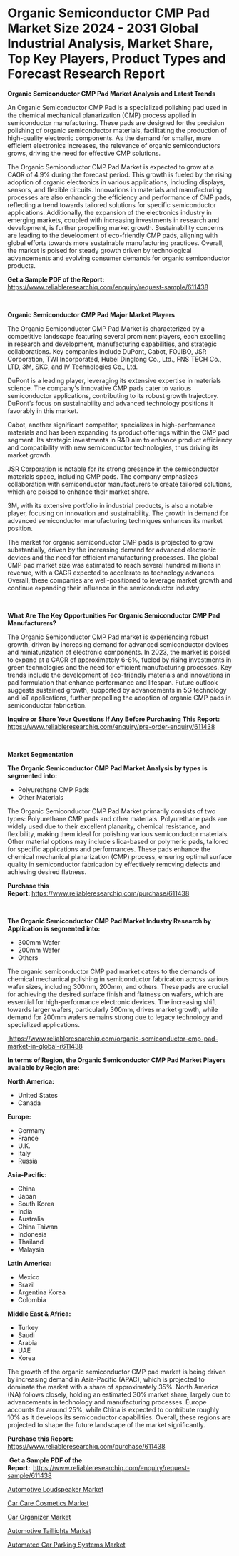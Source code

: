 <p><h1>Organic Semiconductor CMP Pad Market Size 2024 - 2031 Global Industrial Analysis, Market Share, Top Key Players, Product Types and Forecast Research Report</h1></p><p><strong>Organic Semiconductor CMP Pad Market Analysis and Latest Trends</strong></p>
<p><p>An Organic Semiconductor CMP Pad is a specialized polishing pad used in the chemical mechanical planarization (CMP) process applied in semiconductor manufacturing. These pads are designed for the precision polishing of organic semiconductor materials, facilitating the production of high-quality electronic components. As the demand for smaller, more efficient electronics increases, the relevance of organic semiconductors grows, driving the need for effective CMP solutions.</p><p>The Organic Semiconductor CMP Pad Market is expected to grow at a CAGR of 4.9% during the forecast period. This growth is fueled by the rising adoption of organic electronics in various applications, including displays, sensors, and flexible circuits. Innovations in materials and manufacturing processes are also enhancing the efficiency and performance of CMP pads, reflecting a trend towards tailored solutions for specific semiconductor applications. Additionally, the expansion of the electronics industry in emerging markets, coupled with increasing investments in research and development, is further propelling market growth. Sustainability concerns are leading to the development of eco-friendly CMP pads, aligning with global efforts towards more sustainable manufacturing practices. Overall, the market is poised for steady growth driven by technological advancements and evolving consumer demands for organic semiconductor products.</p></p>
<p><strong>Get a Sample PDF of the Report:&nbsp;</strong> <a href="https://www.reliableresearchiq.com/enquiry/request-sample/611438?utm_campaign=1847&utm_medium=2&utm_source=Github&utm_content=ia&utm_term=10122024&utm_id=organic-semiconductor-cmp-pad">https://www.reliableresearchiq.com/enquiry/request-sample/611438</a></p>
<p>&nbsp;</p>
<p><strong>Organic Semiconductor CMP Pad Major Market Players</strong></p>
<p><p>The Organic Semiconductor CMP Pad Market is characterized by a competitive landscape featuring several prominent players, each excelling in research and development, manufacturing capabilities, and strategic collaborations. Key companies include DuPont, Cabot, FOJIBO, JSR Corporation, TWI Incorporated, Hubei Dinglong Co., Ltd., FNS TECH Co., LTD, 3M, SKC, and IV Technologies Co., Ltd.</p><p>DuPont is a leading player, leveraging its extensive expertise in materials science. The company's innovative CMP pads cater to various semiconductor applications, contributing to its robust growth trajectory. DuPont’s focus on sustainability and advanced technology positions it favorably in this market.</p><p>Cabot, another significant competitor, specializes in high-performance materials and has been expanding its product offerings within the CMP pad segment. Its strategic investments in R&D aim to enhance product efficiency and compatibility with new semiconductor technologies, thus driving its market growth.</p><p>JSR Corporation is notable for its strong presence in the semiconductor materials space, including CMP pads. The company emphasizes collaboration with semiconductor manufacturers to create tailored solutions, which are poised to enhance their market share.</p><p>3M, with its extensive portfolio in industrial products, is also a notable player, focusing on innovation and sustainability. The growth in demand for advanced semiconductor manufacturing techniques enhances its market position.</p><p>The market for organic semiconductor CMP pads is projected to grow substantially, driven by the increasing demand for advanced electronic devices and the need for efficient manufacturing processes. The global CMP pad market size was estimated to reach several hundred millions in revenue, with a CAGR expected to accelerate as technology advances. Overall, these companies are well-positioned to leverage market growth and continue expanding their influence in the semiconductor industry.</p></p>
<p>&nbsp;</p>
<p><strong>What Are The Key Opportunities For Organic Semiconductor CMP Pad Manufacturers?</strong></p>
<p><p>The Organic Semiconductor CMP Pad market is experiencing robust growth, driven by increasing demand for advanced semiconductor devices and miniaturization of electronic components. In 2023, the market is poised to expand at a CAGR of approximately 6-8%, fueled by rising investments in green technologies and the need for efficient manufacturing processes. Key trends include the development of eco-friendly materials and innovations in pad formulation that enhance performance and lifespan. Future outlook suggests sustained growth, supported by advancements in 5G technology and IoT applications, further propelling the adoption of organic CMP pads in semiconductor fabrication.</p></p>
<p><strong>Inquire or Share Your Questions If Any Before Purchasing This Report:</strong> <a href="https://www.reliableresearchiq.com/enquiry/pre-order-enquiry/611438?utm_campaign=1847&utm_medium=2&utm_source=Github&utm_content=ia&utm_term=10122024&utm_id=organic-semiconductor-cmp-pad">https://www.reliableresearchiq.com/enquiry/pre-order-enquiry/611438</a></p>
<p>&nbsp;</p>
<p><strong>Market Segmentation</strong></p>
<p><strong>The Organic Semiconductor CMP Pad Market Analysis by types is segmented into:</strong></p>
<p><ul><li>Polyurethane CMP Pads</li><li>Other Materials</li></ul></p>
<p><p>The Organic Semiconductor CMP Pad Market primarily consists of two types: Polyurethane CMP pads and other materials. Polyurethane pads are widely used due to their excellent planarity, chemical resistance, and flexibility, making them ideal for polishing various semiconductor materials. Other material options may include silica-based or polymeric pads, tailored for specific applications and performances. These pads enhance the chemical mechanical planarization (CMP) process, ensuring optimal surface quality in semiconductor fabrication by effectively removing defects and achieving desired flatness.</p></p>
<p><strong>Purchase this Report:&nbsp;</strong><a href="https://www.reliableresearchiq.com/purchase/611438?utm_campaign=1847&utm_medium=2&utm_source=Github&utm_content=ia&utm_term=10122024&utm_id=organic-semiconductor-cmp-pad">https://www.reliableresearchiq.com/purchase/611438</a></p>
<p>&nbsp;</p>
<p><strong>The Organic Semiconductor CMP Pad Market Industry Research by Application is segmented into:</strong></p>
<p><ul><li>300mm Wafer</li><li>200mm Wafer</li><li>Others</li></ul></p>
<p><p>The organic semiconductor CMP pad market caters to the demands of chemical mechanical polishing in semiconductor fabrication across various wafer sizes, including 300mm, 200mm, and others. These pads are crucial for achieving the desired surface finish and flatness on wafers, which are essential for high-performance electronic devices. The increasing shift towards larger wafers, particularly 300mm, drives market growth, while demand for 200mm wafers remains strong due to legacy technology and specialized applications.</p></p>
<p><a href="https://www.reliableresearchiq.com/organic-semiconductor-cmp-pad-market-in-global-r611438?utm_campaign=1847&utm_medium=2&utm_source=Github&utm_content=ia&utm_term=10122024&utm_id=organic-semiconductor-cmp-pad">&nbsp;https://www.reliableresearchiq.com/organic-semiconductor-cmp-pad-market-in-global-r611438</a></p>
<p><strong>In terms of Region, the Organic Semiconductor CMP Pad Market Players available by Region are:</strong></p>
<p>
    <p> <strong> North America: </strong>
        <ul>
            <li>United States</li>
            <li>Canada</li>
        </ul>
        </p> 
    <p> <strong> Europe: </strong>
        <ul>
            <li>Germany</li>
            <li>France</li>
            <li>U.K.</li>
            <li>Italy</li>
            <li>Russia</li>
        </ul>
        </p> 
    <p> <strong> Asia-Pacific: </strong>
        <ul>
            <li>China</li>
            <li>Japan</li>
            <li>South Korea</li>
            <li>India</li>
            <li>Australia</li>
            <li>China Taiwan</li>
            <li>Indonesia</li>
            <li>Thailand</li>
            <li>Malaysia</li>
        </ul>
        </p> 
    <p> <strong> Latin America: </strong>
        <ul>
            <li>Mexico</li>
            <li>Brazil</li>
            <li>Argentina Korea</li>
            <li>Colombia</li>
        </ul>
        </p> 
    <p> <strong> Middle East & Africa: </strong>
        <ul>
            <li>Turkey</li>
            <li>Saudi</li>
            <li>Arabia</li>
            <li>UAE</li>
            <li>Korea</li>
        </ul>
    </p>
    </p>
<p><p>The growth of the organic semiconductor CMP pad market is being driven by increasing demand in Asia-Pacific (APAC), which is projected to dominate the market with a share of approximately 35%. North America (NA) follows closely, holding an estimated 30% market share, largely due to advancements in technology and manufacturing processes. Europe accounts for around 25%, while China is expected to contribute roughly 10% as it develops its semiconductor capabilities. Overall, these regions are projected to shape the future landscape of the market significantly.</p></p>
<p><strong>Purchase this Report: </strong><a href="https://www.reliableresearchiq.com/purchase/611438?utm_campaign=1847&utm_medium=2&utm_source=Github&utm_content=ia&utm_term=10122024&utm_id=organic-semiconductor-cmp-pad">https://www.reliableresearchiq.com/purchase/611438</a></p>
<p>&nbsp;<strong>Get a Sample PDF of the Report:&nbsp;&nbsp;</strong><a href="https://www.reliableresearchiq.com/enquiry/request-sample/611438?utm_campaign=1847&utm_medium=2&utm_source=Github&utm_content=ia&utm_term=10122024&utm_id=organic-semiconductor-cmp-pad">https://www.reliableresearchiq.com/enquiry/request-sample/611438</a></p>
<p><strong></strong></p>
<p><p><a href="https://www.linkedin.com/pulse/automotive-loudspeaker-market-overview-forecast-2024-2031-detailed-96htf?utm_campaign=1847&utm_medium=2&utm_source=Github&utm_content=ia&utm_term=10122024&utm_id=organic-semiconductor-cmp-pad">Automotive Loudspeaker Market</a></p><p><a href="https://www.linkedin.com/pulse/car-care-cosmetics-market-report-competitive-insights-135-growth-7dpyf?utm_campaign=1847&utm_medium=2&utm_source=Github&utm_content=ia&utm_term=10122024&utm_id=organic-semiconductor-cmp-pad">Car Care Cosmetics Market</a></p><p><a href="https://www.linkedin.com/pulse/forecasts-car-organizer-market-anticipated-144-cagr-from-2024--2vcyf?utm_campaign=1847&utm_medium=2&utm_source=Github&utm_content=ia&utm_term=10122024&utm_id=organic-semiconductor-cmp-pad">Car Organizer Market</a></p><p><a href="https://www.linkedin.com/pulse/automotive-taillights-market-outlook-from-2024-2031-marketsize-uycuf?utm_campaign=1847&utm_medium=2&utm_source=Github&utm_content=ia&utm_term=10122024&utm_id=organic-semiconductor-cmp-pad">Automotive Taillights Market</a></p><p><a href="https://www.linkedin.com/pulse/insight-automated-car-parking-systems-market-size-expected-kedqe?utm_campaign=1847&utm_medium=2&utm_source=Github&utm_content=ia&utm_term=10122024&utm_id=organic-semiconductor-cmp-pad">Automated Car Parking Systems Market</a></p></p>